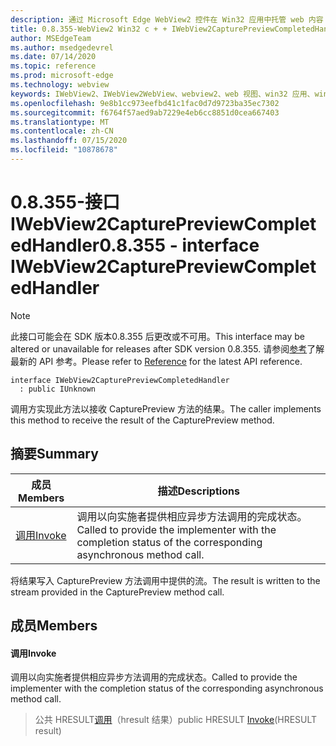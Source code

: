 ```yaml
---
description: 通过 Microsoft Edge WebView2 控件在 Win32 应用中托管 web 内容
title: 0.8.355-WebView2 Win32 c + + IWebView2CapturePreviewCompletedHandler
author: MSEdgeTeam
ms.author: msedgedevrel
ms.date: 07/14/2020
ms.topic: reference
ms.prod: microsoft-edge
ms.technology: webview
keywords: IWebView2、IWebView2WebView、webview2、web 视图、win32 应用、win32、edge
ms.openlocfilehash: 9e8b1cc973eefbd41c1fac0d7d9723ba35ec7302
ms.sourcegitcommit: f6764f57aed9ab7229e4eb6cc8851d0cea667403
ms.translationtype: MT
ms.contentlocale: zh-CN
ms.lasthandoff: 07/15/2020
ms.locfileid: "10878678"
---
```

# <span data-ttu-id="e4521-104">0.8.355-接口 IWebView2CapturePreviewCompletedHandler</span><span class="sxs-lookup"><span data-stu-id="e4521-104">0.8.355 - interface IWebView2CapturePreviewCompletedHandler</span></span> 

> [!NOTE]
> <span data-ttu-id="e4521-105">此接口可能会在 SDK 版本0.8.355 后更改或不可用。</span><span class="sxs-lookup"><span data-stu-id="e4521-105">This interface may be altered or unavailable for releases after SDK version 0.8.355.</span></span> <span data-ttu-id="e4521-106">请参阅[参考](../../../webview2-api-reference.md)了解最新的 API 参考。</span><span class="sxs-lookup"><span data-stu-id="e4521-106">Please refer to [Reference](../../../webview2-api-reference.md) for the latest API reference.</span></span>

```
interface IWebView2CapturePreviewCompletedHandler
  : public IUnknown
```

<span data-ttu-id="e4521-107">调用方实现此方法以接收 CapturePreview 方法的结果。</span><span class="sxs-lookup"><span data-stu-id="e4521-107">The caller implements this method to receive the result of the CapturePreview method.</span></span>

## <span data-ttu-id="e4521-108">摘要</span><span class="sxs-lookup"><span data-stu-id="e4521-108">Summary</span></span>

 <span data-ttu-id="e4521-109">成员</span><span class="sxs-lookup"><span data-stu-id="e4521-109">Members</span></span>                        | <span data-ttu-id="e4521-110">描述</span><span class="sxs-lookup"><span data-stu-id="e4521-110">Descriptions</span></span>
--------------------------------|---------------------------------------------
[<span data-ttu-id="e4521-111">调用</span><span class="sxs-lookup"><span data-stu-id="e4521-111">Invoke</span></span>](#invoke) | <span data-ttu-id="e4521-112">调用以向实施者提供相应异步方法调用的完成状态。</span><span class="sxs-lookup"><span data-stu-id="e4521-112">Called to provide the implementer with the completion status of the corresponding asynchronous method call.</span></span>

<span data-ttu-id="e4521-113">将结果写入 CapturePreview 方法调用中提供的流。</span><span class="sxs-lookup"><span data-stu-id="e4521-113">The result is written to the stream provided in the CapturePreview method call.</span></span>

## <span data-ttu-id="e4521-114">成员</span><span class="sxs-lookup"><span data-stu-id="e4521-114">Members</span></span>

#### <span data-ttu-id="e4521-115">调用</span><span class="sxs-lookup"><span data-stu-id="e4521-115">Invoke</span></span> 

<span data-ttu-id="e4521-116">调用以向实施者提供相应异步方法调用的完成状态。</span><span class="sxs-lookup"><span data-stu-id="e4521-116">Called to provide the implementer with the completion status of the corresponding asynchronous method call.</span></span>

> <span data-ttu-id="e4521-117">公共 HRESULT[调用](#invoke)（hresult 结果）</span><span class="sxs-lookup"><span data-stu-id="e4521-117">public HRESULT [Invoke](#invoke)(HRESULT result)</span></span>

